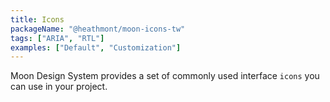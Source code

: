 ```yaml
---
title: Icons
packageName: "@heathmont/moon-icons-tw"
tags: ["ARIA", "RTL"]
examples: ["Default", "Customization"]
---
```


Moon Design System provides a set of commonly used interface `icons` you can use in your project.
